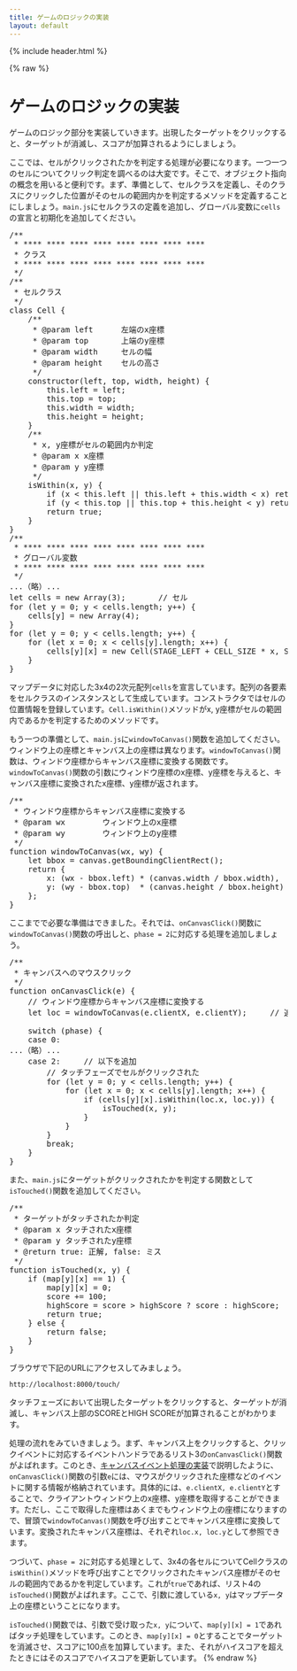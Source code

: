 ```yaml
---
title: ゲームのロジックの実装
layout: default
---
```


{% include header.html %}

{% raw %}

# ゲームのロジックの実装

ゲームのロジック部分を実装していきます。出現したターゲットをクリックすると、ターゲットが消滅し、スコアが加算されるようにしましょう。

ここでは、セルがクリックされたかを判定する処理が必要になります。一つ一つのセルについてクリック判定を調べるのは大変です。そこで、オブジェクト指向の概念を用いると便利です。まず、準備として、セルクラスを定義し、そのクラスにクリックした位置がそのセルの範囲内かを判定するメソッドを定義することにしましょう。`main.js`にセルクラスの定義を追加し、グローバル変数に`cells`の宣言と初期化を追加してください。

<pre class="lang:js decode:true " title="リスト1: static/js/main.js" >
/**
 * **** **** **** **** **** **** **** ****
 * クラス
 * **** **** **** **** **** **** **** ****
 */
/**
 * セルクラス
 */
class Cell {
    /**
     * @param left      左端のx座標
     * @param top       上端のy座標
     * @param width     セルの幅
     * @param height    セルの高さ
     */
    constructor(left, top, width, height) {
        this.left = left;
        this.top = top;
        this.width = width;
        this.height = height;
    }
    /**
     * x, y座標がセルの範囲内か判定
     * @param x x座標
     * @param y y座標
     */
    isWithin(x, y) {
        if (x < this.left || this.left + this.width < x) return false;
        if (y < this.top || this.top + this.height < y) return false;
        return true;
    }
}
/**
 * **** **** **** **** **** **** **** ****
 * グローバル変数
 * **** **** **** **** **** **** **** ****
 */
...（略）...
let cells = new Array(3);       // セル
for (let y = 0; y < cells.length; y++) {
    cells[y] = new Array(4);
}
for (let y = 0; y < cells.length; y++) {
    for (let x = 0; x < cells[y].length; x++) {
        cells[y][x] = new Cell(STAGE_LEFT + CELL_SIZE * x, STAGE_TOP + CELL_SIZE * y, CELL_SIZE, CELL_SIZE);
    }
}
</pre>

マップデータに対応した3x4の2次元配列`cells`を宣言しています。配列の各要素をセルクラスのインスタンスとして生成しています。コンストラクタではセルの位置情報を登録しています。`Cell.isWithin()`メソッドがx, y座標がセルの範囲内であるかを判定するためのメソッドです。

もう一つの準備として、`main.js`に`windowToCanvas()`関数を追加してください。ウィンドウ上の座標とキャンバス上の座標は異なります。`windowToCanvas()`関数は、ウィンドウ座標からキャンバス座標に変換する関数です。`windowToCanvas()`関数の引数にウィンドウ座標のx座標、y座標を与えると、キャンバス座標に変換されたx座標、y座標が返されます。

<pre class="lang:js decode:true " title="リスト2: static/js/main.js" >
/**
 * ウィンドウ座標からキャンバス座標に変換する
 * @param wx		ウィンドウ上のx座標
 * @param wy		ウィンドウ上のy座標
 */
function windowToCanvas(wx, wy) {
	let bbox = canvas.getBoundingClientRect();
	return {
		x: (wx - bbox.left) * (canvas.width / bbox.width),
		y: (wy - bbox.top)  * (canvas.height / bbox.height)
	};
}
</pre>

ここまでで必要な準備はできました。それでは、`onCanvasClick()`関数に`windowToCanvas()`関数の呼出しと、`phase = 2`に対応する処理を追加しましょう。

<pre class="lang:js decode:true " title="リスト3: static/js/main.js" >
/**
 * キャンバスへのマウスクリック
 */
function onCanvasClick(e) {
    // ウィンドウ座標からキャンバス座標に変換する
    let loc = windowToCanvas(e.clientX, e.clientY);     // 追加

    switch (phase) {
    case 0:
...（略）...
    case 2:     // 以下を追加
        // タッチフェーズでセルがクリックされた
        for (let y = 0; y < cells.length; y++) {
            for (let x = 0; x < cells[y].length; x++) {
                if (cells[y][x].isWithin(loc.x, loc.y)) {
                    isTouched(x, y);
                }
            }
        }
        break;
    }
}
</pre>

また、`main.js`にターゲットがクリックされたかを判定する関数として`isTouched()`関数を追加してください。

<pre class="lang:js decode:true " title="リスト4: static/js/main.js" >
/**
 * ターゲットがタッチされたか判定
 * @param x タッチされたx座標
 * @param y タッチされたy座標
 * @return true: 正解, false: ミス
 */
function isTouched(x, y) {
    if (map[y][x] == 1) {
        map[y][x] = 0;
        score += 100;
        highScore = score > highScore ? score : highScore;
        return true;
    } else {
        return false;
    }
}
</pre>

ブラウザで下記のURLにアクセスしてみましょう。

`http://localhost:8000/touch/`

タッチフェーズにおいて出現したターゲットをクリックすると、ターゲットが消滅し、キャンバス上部のSCOREとHIGH SCOREが加算されることがわかります。

処理の流れをみていきましょう。まず、キャンバス上をクリックすると、クリックイベントに対応するイベントハンドラであるリスト3の`onCanvasClick()`関数がよばれます。このとき、<a href="../webgame14">キャンバスイベント処理の実装</a>で説明したように、`onCanvasClick()`関数の引数`e`には、マウスがクリックされた座標などのイベントに関する情報が格納されています。具体的には、`e.clientX, e.clientY`とすることで、クライアントウィンドウ上のx座標、y座標を取得することができます。ただし、ここで取得した座標はあくまでもウィンドウ上の座標になりますので、冒頭で`windowToCanvas()`関数を呼び出すことでキャンバス座標に変換しています。変換されたキャンバス座標は、それぞれ`loc.x, loc.y`として参照できます。

つづいて、`phase = 2`に対応する処理として、3x4の各セルについてCellクラスの`isWithin()`メソッドを呼び出すことでクリックされたキャンバス座標がそのセルの範囲内であるかを判定しています。これが`true`であれば、リスト4の`isTouched()`関数がよばれます。ここで、引数に渡している`x, y`はマップデータ上の座標ということになります。

`isTouched()`関数では、引数で受け取った`x, y`について、`map[y][x] = 1`であればタッチ処理をしています。このとき、`map[y][x] = 0`とすることでターゲットを消滅させ、スコアに100点を加算しています。また、それがハイスコアを超えたときにはそのスコアでハイスコアを更新しています。
{% endraw %}
